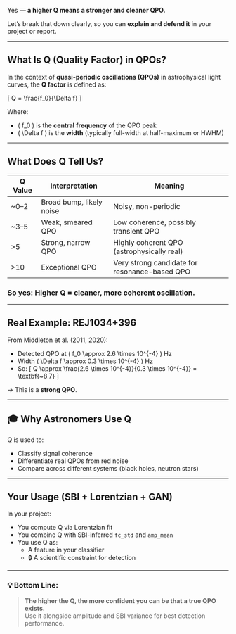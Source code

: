  Yes — **a higher Q means a stronger and cleaner QPO.**

Let’s break that down clearly, so you can **explain and defend it** in your project or report.

---

## What Is Q (Quality Factor) in QPOs?

In the context of **quasi-periodic oscillations (QPOs)** in astrophysical light curves, the **Q factor** is defined as:

\[
Q = \frac{f_0}{\Delta f}
\]

Where:
- \( f_0 \) is the **central frequency** of the QPO peak
- \( \Delta f \) is the **width** (typically full-width at half-maximum or HWHM)

---

##  What Does Q Tell Us?

| Q Value | Interpretation                     | Meaning                                     |
|---------|-------------------------------------|---------------------------------------------|
| ~0–2    | Broad bump, likely noise            | Noisy, non-periodic                         |
| ~3–5    | Weak, smeared QPO                  | Low coherence, possibly transient QPO       |
| >5      | Strong, narrow QPO                  | Highly coherent QPO (astrophysically real)  |
| >10     | Exceptional QPO                     | Very strong candidate for resonance-based QPO |

###  So yes: **Higher Q = cleaner, more coherent oscillation.**

---

##  Real Example: REJ1034+396

From Middleton et al. (2011, 2020):

- Detected QPO at \( f_0 \approx 2.6 \times 10^{-4} \) Hz
- Width \( \Delta f \approx 0.3 \times 10^{-4} \) Hz
- So:
\[
Q \approx \frac{2.6 \times 10^{-4}}{0.3 \times 10^{-4}} = \textbf{~8.7}
\]

→ This is a **strong QPO**.

---

## 🎓 Why Astronomers Use Q

Q is used to:
- Classify signal coherence
- Differentiate real QPOs from red noise
- Compare across different systems (black holes, neutron stars)

---

##  Your Usage (SBI + Lorentzian + GAN)

In your project:
- You compute Q via Lorentzian fit
- You combine Q with SBI-inferred `fc_std` and `amp_mean`
- You use Q as:
  -  A feature in your classifier
  - 🔒 A scientific constraint for detection

---

### 💡 Bottom Line:

> **The higher the Q, the more confident you can be that a true QPO exists.**  
> Use it alongside amplitude and SBI variance for best detection performance.